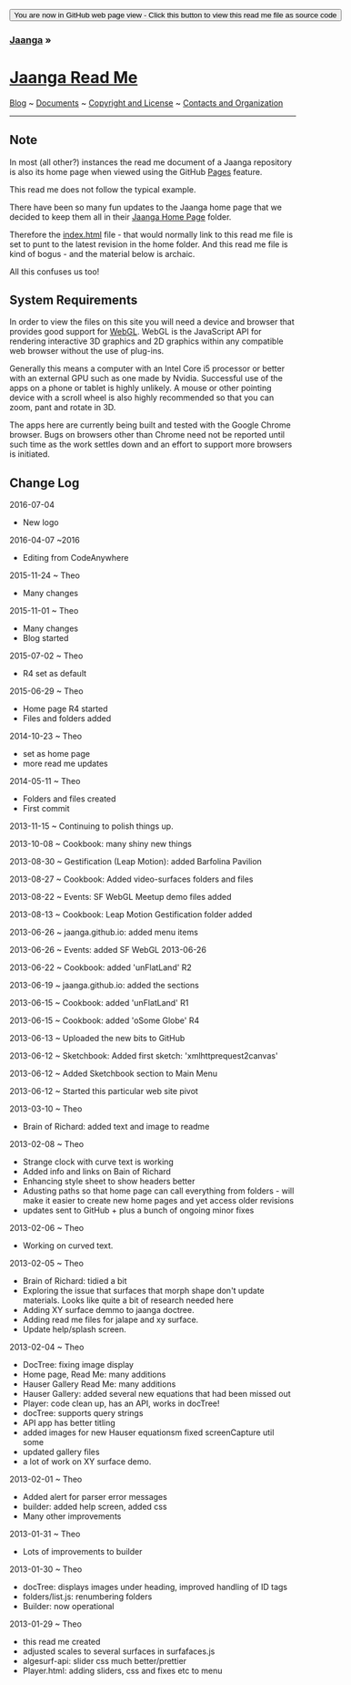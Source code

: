 <span style=display:none; >[You are now in GitHub source code view - click this link to view this read me file as a web page]( http://jaanga.github.io/ "View file as a web page." ) </span>
<div><input type=button onclick=window.location.href='https://github.com/jaanga/jaanga.github.io/'; value='You are now in GitHub web page view - Click this button to view this read me file as source code' /></div>

### [Jaanga]( http://jaanga.github.io/ ) »

[Jaanga Read Me]( index.html#../../readme.md )
===

[Blog]( http://jaanga.github.io/request-jaanga-blog-posts.html )
~ [Documents]( http://jaanga.github.io/documents )
~ [Copyright and License]( http://jaanga.github.io/#http://jaanga.github.io/jaanga-copyright-and-mit-license.md )
~ [Contacts and Organization]( http://jaanga.github.io/#http://jaanga.github.io/jaanga-contacts-and-organization.md )

***



## Note

In most (all other?) instances the read me document of a Jaanga repository is also its home page when viewed using the GitHub [Pages]( https://pages.github.com/ ) feature.

This read me does not follow the typical example.

There have been so many fun updates to the Jaanga home page that we decided to keep them all in their [Jaanga Home Page]( https://github.com/jaanga/jaanga.github.io/tree/master/home ) folder.

Therefore the [index.html]( https://github.com/jaanga/jaanga.github.io/blob/master/index.html ) file - that would normally link to this read me file is set
to punt to the latest revision in the home folder. And this read me file is kind of bogus - and the material below is archaic.

All this confuses us too!


## System Requirements

In order to view the files on this site you will need a device and browser that provides good support for [WebGL](http://get.webgl.org/).
WebGL is the JavaScript API for rendering interactive 3D graphics and 2D graphics within any compatible web browser without the use of plug-ins.

Generally this means a computer with an Intel Core i5 processor or better with an external GPU such as one made by Nvidia.
Successful use of the apps on a phone or tablet is highly unlikely.
A mouse or other pointing device with a scroll wheel is also highly recommended so that you can zoom, pant and rotate in 3D.

The apps here are currently being built and tested with the Google Chrome browser.
Bugs on browsers other than Chrome need not be reported until such time as the work settles down and an effort to support more browsers is initiated.


## Change Log

2016-07-04

* New logo

2016-04-07 ~2016

* Editing from CodeAnywhere

2015-11-24 ~ Theo

* Many changes

2015-11-01 ~ Theo

* Many changes
* Blog started

2015-07-02 ~ Theo

* R4 set as default

2015-06-29 ~ Theo

* Home page R4 started
* Files and folders added

2014-10-23 ~ Theo

* set as home page
* more read me updates

2014-05-11 ~ Theo

* Folders and files created
* First commit

2013-11-15 ~ Continuing to polish things up.

2013-10-08 ~ Cookbook: many shiny new things

2013-08-30 ~ Gestification (Leap Motion): added Barfolina Pavilion

2013-08-27 ~ Cookbook: Added video-surfaces folders and files

2013-08-22 ~ Events: SF WebGL Meetup demo files added

2013-08-13 ~ Cookbook: Leap Motion Gestification folder added

2013-06-26 ~ jaanga.github.io: added menu items

2013-06-26 ~ Events: added SF WebGL 2013-06-26

2013-06-22 ~ Cookbook: added 'unFlatLand' R2

2013-06-19 ~ jaanga.github.io: added the sections

2013-06-15 ~ Cookbook: added 'unFlatLand' R1

2013-06-15 ~ Cookbook: added 'oSome Globe' R4

2013-06-13 ~ Uploaded the new bits to GitHub

2013-06-12 ~ Sketchbook: Added first sketch: 'xmlhttprequest2canvas'

2013-06-12 ~ Added Sketchbook section to Main Menu

2013-06-12 ~ Started this particular web site pivot


2013-03-10 ~ Theo

* Brain of Richard: added text and image to readme

2013-02-08 ~ Theo

* Strange clock with curve text is working
* Added info and links on Bain of Richard
* Enhancing style sheet to show headers better
* Adusting paths so that home page can call everything from folders - will make it easier to create new home pages and yet access older revisions
* updates sent to GitHub + plus a bunch of ongoing minor fixes

2013-02-06 ~ Theo

* Working on curved text.

2013-02-05 ~ Theo

* Brain of Richard: tidied a bit
* Exploring the issue that surfaces that morph shape don't update materials. Looks like quite a bit of research needed here
* Adding XY surface demmo to jaanga doctree.
* Adding read me files for jalape and xy surface.
* Update help/splash screen.

2013-02-04 ~ Theo

* DocTree: fixing image display
* Home page, Read Me: many additions
* Hauser Gallery Read Me: many additions
* Hauser Gallery: added several new equations that had been missed out
* Player: code clean up, has an API, works in docTree!
* docTree: supports query strings
* API app has better titling
* added images for new Hauser equationsm fixed screenCapture util some
* updated gallery files
* a lot of work on XY surface demo.


2013-02-01 ~ Theo

* Added alert for parser error messages
* builder: added help screen, added css
* Many other improvements

2013-01-31 ~ Theo

* Lots of improvements to builder

2013-01-30 ~ Theo

* docTree: displays images under heading, improved handling of ID tags
* folders/list.js: renumbering folders
* Builder: now operational

2013-01-29 ~ Theo

* this read me created
* adjusted scales to several surfaces in surfafaces.js
* algesurf-api: slider css much better/prettier
* Player.html: adding sliders, css and fixes etc to menu




